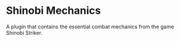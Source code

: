 # Shinobi Mechanics
A plugin that contains the essential combat mechanics from the game Shinobi Striker.
